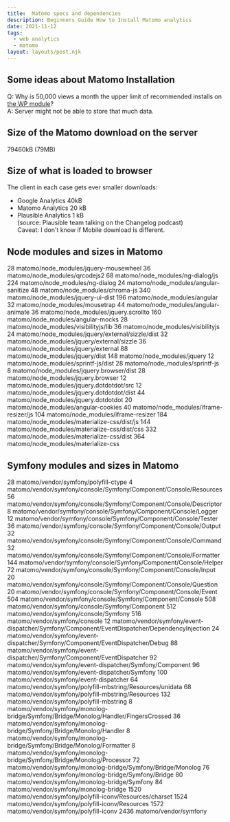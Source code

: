 ```yaml
---
title:  Matomo specs and dependencies
description: Beginners Guide How to Install Matomo analytics
date: 2021-11-12
tags:
  - web analytics
  - matomo
layout: layouts/post.njk
---
```


## Some ideas about Matomo Installation 
Q: Why is 50,000 views a month the upper limit of recommended installs on [the WP module](https://matomo.org/download/)?  
A: Server might not be able to store that much data.   

## Size of the Matomo download __on the server__

79460kB (79MB)  

## Size of what is loaded to browser  
The client in each case gets ever smaller downloads:  
- Google Analytics 40kB
- Matomo Analytics 20 kB
- Plausible Analytics 1 kB  
(source: Plausible team talking on the Changelog podcast)  
Caveat: I don't know if Mobile download is different.  


## Node modules and sizes in Matomo

28      matomo/node_modules/jquery-mousewheel
36      matomo/node_modules/qrcodejs2
68      matomo/node_modules/ng-dialog/js
224     matomo/node_modules/ng-dialog
24      matomo/node_modules/angular-sanitize
48      matomo/node_modules/chroma-js
340     matomo/node_modules/jquery-ui-dist
196     matomo/node_modules/angular
32      matomo/node_modules/mousetrap
44      matomo/node_modules/angular-animate
36      matomo/node_modules/jquery.scrollto
160     matomo/node_modules/angular-mocks
28      matomo/node_modules/visibilityjs/lib
36      matomo/node_modules/visibilityjs
24      matomo/node_modules/jquery/external/sizzle/dist
32      matomo/node_modules/jquery/external/sizzle
36      matomo/node_modules/jquery/external
88      matomo/node_modules/jquery/dist
148     matomo/node_modules/jquery
12      matomo/node_modules/sprintf-js/dist
28      matomo/node_modules/sprintf-js
8       matomo/node_modules/jquery.browser/dist
28      matomo/node_modules/jquery.browser
12      matomo/node_modules/jquery.dotdotdot/src
12      matomo/node_modules/jquery.dotdotdot/dist
44      matomo/node_modules/jquery.dotdotdot
20      matomo/node_modules/angular-cookies
40      matomo/node_modules/iframe-resizer/js
104     matomo/node_modules/iframe-resizer
184     matomo/node_modules/materialize-css/dist/js
144     matomo/node_modules/materialize-css/dist/css
332     matomo/node_modules/materialize-css/dist
364     matomo/node_modules/materialize-css

## Symfony modules and sizes in Matomo

28      matomo/vendor/symfony/polyfill-ctype
4       matomo/vendor/symfony/console/Symfony/Component/Console/Resources
56      matomo/vendor/symfony/console/Symfony/Component/Console/Descriptor
8       matomo/vendor/symfony/console/Symfony/Component/Console/Logger
12      matomo/vendor/symfony/console/Symfony/Component/Console/Tester
36      matomo/vendor/symfony/console/Symfony/Component/Console/Output
32      matomo/vendor/symfony/console/Symfony/Component/Console/Command
32      matomo/vendor/symfony/console/Symfony/Component/Console/Formatter
144     matomo/vendor/symfony/console/Symfony/Component/Console/Helper
72      matomo/vendor/symfony/console/Symfony/Component/Console/Input
20      matomo/vendor/symfony/console/Symfony/Component/Console/Question
20      matomo/vendor/symfony/console/Symfony/Component/Console/Event
504     matomo/vendor/symfony/console/Symfony/Component/Console
508     matomo/vendor/symfony/console/Symfony/Component
512     matomo/vendor/symfony/console/Symfony
516     matomo/vendor/symfony/console
12      matomo/vendor/symfony/event-dispatcher/Symfony/Component/EventDispatcher/DependencyInjection
24      matomo/vendor/symfony/event-dispatcher/Symfony/Component/EventDispatcher/Debug
88      matomo/vendor/symfony/event-dispatcher/Symfony/Component/EventDispatcher
92      matomo/vendor/symfony/event-dispatcher/Symfony/Component
96      matomo/vendor/symfony/event-dispatcher/Symfony
100     matomo/vendor/symfony/event-dispatcher
64      matomo/vendor/symfony/polyfill-mbstring/Resources/unidata
68      matomo/vendor/symfony/polyfill-mbstring/Resources
132     matomo/vendor/symfony/polyfill-mbstring
8       matomo/vendor/symfony/monolog-bridge/Symfony/Bridge/Monolog/Handler/FingersCrossed
36      matomo/vendor/symfony/monolog-bridge/Symfony/Bridge/Monolog/Handler
8       matomo/vendor/symfony/monolog-bridge/Symfony/Bridge/Monolog/Formatter
8       matomo/vendor/symfony/monolog-bridge/Symfony/Bridge/Monolog/Processor
72      matomo/vendor/symfony/monolog-bridge/Symfony/Bridge/Monolog
76      matomo/vendor/symfony/monolog-bridge/Symfony/Bridge
80      matomo/vendor/symfony/monolog-bridge/Symfony
84      matomo/vendor/symfony/monolog-bridge
1520    matomo/vendor/symfony/polyfill-iconv/Resources/charset
1524    matomo/vendor/symfony/polyfill-iconv/Resources
1572    matomo/vendor/symfony/polyfill-iconv
2436    matomo/vendor/symfony






